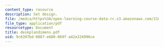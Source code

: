 ```yaml
---
content_type: resource
description: Set design.
file: /media/https%3A/open-learning-course-data-rc.s3.amazonaws.com/21m-873-theater-arts-topics-fall-2004-january-iap-2005/9c6397bd0887e680069fa42a324996ce_deskplandimens.pdf
file_type: application/pdf
resourcetype: Document
title: deskplandimens.pdf
uid: 9c6397bd-0887-e680-069f-a42a324996ce
---
```

